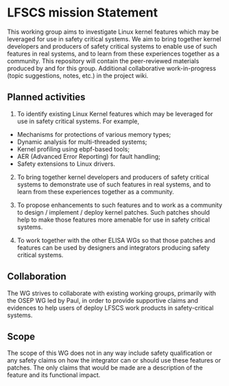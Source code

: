 # LFSCS mission Statement
This working group aims to investigate Linux kernel features which may be leveraged for use in safety critical systems. We aim to bring together kernel developers and producers of safety critical systems to enable use of such features in real systems, and to learn from these experiences together as a community. This repository will contain the peer-reviewed materials produced by and for this group. Additional collaborative work-in-progress (topic suggestions, notes, etc.) in the project wiki.

## Planned activities
1. To identify existing Linux Kernel features which may be leveraged for use in safety critical systems.  For example, 
* Mechanisms for protections of various memory types;  
* Dynamic analysis for multi-threaded systems; 
* Kernel profiling using ebpf-based tools; 
* AER (Advanced Error Reporting) for fault handling;
* Safety extensions to Linux drivers.

2. To bring together kernel developers and producers of safety critical systems to demonstrate use of such features in real systems, and to learn from these experiences together as a community.

3. To propose enhancements to such features and to work as a community to design / implement / deploy kernel patches.  Such patches should help to make those features more amenable for use in safety critical systems.

4. To work together with the other ELISA WGs so that those patches and features can be used by designers and integrators producing safety critical systems. 

## Collaboration
The WG strives to collaborate with existing working groups, primarily with the OSEP WG led by Paul, in order to provide supportive claims and evidences to help users of deploy LFSCS work products in safety-critical systems.

## Scope
The scope of this WG does not in any way include safety qualification or any safety claims on how the integrator can or should use these features or patches.  The only claims that would be made are a description of the feature and its functional impact.
